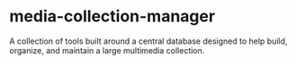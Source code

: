# media-collection-manager
A collection of tools built around a central database designed to help build, organize, and maintain a large multimedia collection. 
